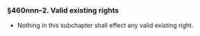 ### §460nnn–2. Valid existing rights
* Nothing in this subchapter shall effect any valid existing right.